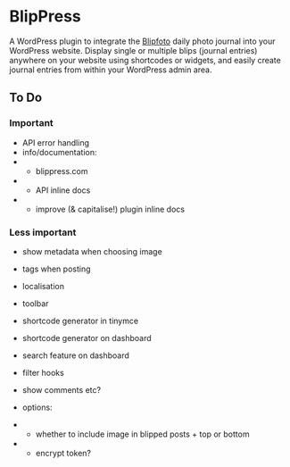 # BlipPress

A WordPress plugin to integrate the [Blipfoto](blipfoto.com) daily photo journal into your WordPress website. Display single or multiple blips (journal entries) anywhere on your website using shortcodes or widgets, and easily create journal entries from within your WordPress admin area.

## To Do

### Important

* API error handling
* info/documentation:
* - blippress.com
* - API inline docs
* - improve (& capitalise!) plugin inline docs

### Less important

* show metadata when choosing image
* tags when posting
* localisation
* toolbar
* shortcode generator in tinymce
* shortcode generator on dashboard
* search feature on dashboard
* filter hooks
* show comments etc?

* options:
* - whether to include image in blipped posts + top or bottom
* - encrypt token?
